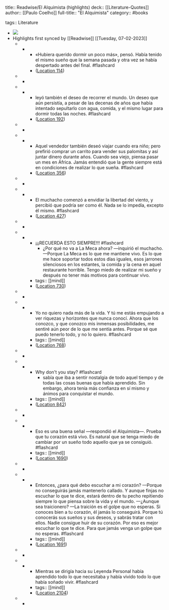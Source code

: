 title:: Readwise/El Alquimista (highlights)
deck:: [[Literature-Quotes]]
author:: [[Paulo Coelho]]
full-title:: "El Alquimista"
category:: #books

tags:: Literature

- ![](https://images-na.ssl-images-amazon.com/images/I/512XgUw219L._SL200_.jpg)
- Highlights first synced by [[Readwise]] [[Tuesday, 07-02-2023]]
	- -
		- «Hubiera querido dormir un poco más», pensó. Había tenido el mismo sueño que la semana pasada y otra vez se había despertado antes del final. #flashcard
		- ([Location 114](https://readwise.io/to_kindle?action=open&asin=B00CSJYYO4&location=114))
	- -
	- -
		- leyó también el deseo de recorrer el mundo. Un deseo que aún persistía, a pesar de las decenas de años que había intentado sepultarlo con agua, comida, y el mismo lugar para dormir todas las noches. #flashcard
		- ([Location 192](https://readwise.io/to_kindle?action=open&asin=B00CSJYYO4&location=192))
	- -
	- -
		- Aquel vendedor también deseó viajar cuando era niño; pero prefirió comprar un carrito para vender sus palomitas y así juntar dinero durante años. Cuando sea viejo, piensa pasar un mes en África. Jamás entendió que la gente siempre está en condiciones de realizar lo que sueña. #flashcard
		- ([Location 356](https://readwise.io/to_kindle?action=open&asin=B00CSJYYO4&location=356))
	- -
	- -
		- El muchacho comenzó a envidiar la libertad del viento, y percibió que podría ser como él. Nada se lo impedía, excepto él mismo. #flashcard
		- ([Location 427](https://readwise.io/to_kindle?action=open&asin=B00CSJYYO4&location=427))
	- -
	- -
		- ¡¡¡RECUERDA ESTO SIEMPRE!!! #flashcard
			- ¿Por qué no va a La Meca ahora? —inquirió el muchacho. —Porque La Meca es lo que me mantiene vivo. Es lo que me hace soportar todos estos días iguales, esos jarrones silenciosos en los estantes, la comida y la cena en aquel restaurante horrible. Tengo miedo de realizar mi sueño y después no tener más motivos para continuar vivo.
		- tags:: [[mind]]
		- ([Location 730](https://readwise.io/to_kindle?action=open&asin=B00CSJYYO4&location=730))
	- -
	- -
		- Yo no quiero nada más de la vida. Y tú me estás empujando a ver riquezas y horizontes que nunca conocí. Ahora que los conozco, y que conozco mis inmensas posibilidades, me sentiré aún peor de lo que me sentía antes. Porque sé que puedo tenerlo todo, y no lo quiero. #flashcard
		- tags:: [[mind]]
		- ([Location 768](https://readwise.io/to_kindle?action=open&asin=B00CSJYYO4&location=768))
	- -
	- -
		- Why don't you stay? #flashcard
			- sabía que iba a sentir nostalgia de todo aquel tiempo y de todas las cosas buenas que había aprendido. Sin embargo, ahora tenía más confianza en sí mismo y ánimos para conquistar el mundo.
		- tags:: [[mind]]
		- ([Location 842](https://readwise.io/to_kindle?action=open&asin=B00CSJYYO4&location=842))
	- -
	- -
		- Eso es una buena señal —respondió el Alquimista—. Prueba que tu corazón está vivo. Es natural que se tenga miedo de cambiar por un sueño todo aquello que ya se consiguió. #flashcard
		- tags:: [[mind]]
		- ([Location 1690](https://readwise.io/to_kindle?action=open&asin=B00CSJYYO4&location=1690))
	- -
	- -
		- Entonces, ¿para qué debo escuchar a mi corazón? —Porque no conseguirás jamás mantenerlo callado. Y aunque finjas no escuchar lo que te dice, estará dentro de tu pecho repitiendo siempre lo que piensa sobre la vida y el mundo. —¿Aunque sea traicionero? —La traición es el golpe que no esperas. Si conoces bien a tu corazón, él jamás lo conseguirá. Porque tú conocerás sus sueños y sus deseos, y sabrás tratar con ellos. Nadie consigue huir de su corazón. Por eso es mejor escuchar lo que te dice. Para que jamás venga un golpe que no esperas. #flashcard
		- tags:: [[mind]]
		- ([Location 1691](https://readwise.io/to_kindle?action=open&asin=B00CSJYYO4&location=1691))
	- -
	- -
		- Mientras se dirigía hacia su Leyenda Personal había aprendido todo lo que necesitaba y había vivido todo lo que había soñado vivir. #flashcard
		- tags:: [[mind]]
		- ([Location 2104](https://readwise.io/to_kindle?action=open&asin=B00CSJYYO4&location=2104))
	- -